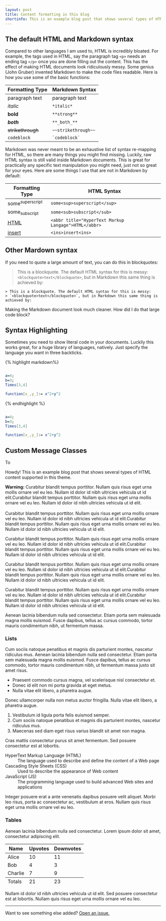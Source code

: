 ```yaml
---
layout: post
title: Content formatting in this blog
shortinfo: This is an example blog post that shows several types of HTML content used in this blog, and how I designed some of them.
---
```


## The default HTML and Markdown syntax

Compared to other languages I am used to, HTML is incredibly bloated. For example, the tags used in HTML, say the paragraph tag `<p>` needs an ending tag `</p>` once you are done filling out the content. This has the effect of making HTML documents look ridiculously messy. Some genius (John Gruber) invented Markdown to make the code files readable. Here is how you use some of the basic functions:


| Formatting Type   | Markdown Syntax   |
|-------------------|-------------------|
| paragraph text    | paragraph text    |
| *italic*          |`*italic*`         |
| **bold**          |`**strong**`       |
| ***both***        |`**_both_**`       |
| ~~strikethrough~~ |`~~strikethrough~~`|
| `codeblock`       |`` `codeblock` ``  |

Markdown was never meant to be an exhaustive list of syntax re-mapping for HTML, so there are many things you might find missing. Luckily, raw HTML syntax is still valid inside Markdown documents. This is great for practically any specific text manipulation you might need, just not so great for your eyes. Here are some things I use that are not in Markdown by default:

| Formatting Type           | HTML Syntax                     |
|---------------------------|---------------------------------|
| some<sup>superscript</sup>| `some<sup>superscript</sup>`    |
| some<sub>subscript</sub>  | `some<sub>subscript</sub>`      |
| <abbr title="HyperText Markup Langage">HTML</abbr> |`<abbr title="HyperText Markup Langage">HTML</abbr>`|
| <ins>insert<ins>          |`<ins>insert<ins>`               |

## Other Mardown syntax

If you need to quote a large amount of text, you can do this in blockquotes:

> This is a blockquote. The default HTML syntax for this is messy:
> `<blockquote>text</blockquote>`, but in Markdown this same thing is achieved by:

```
> This is a blockquote. The default HTML syntax for this is messy:
> `<blockquote>text</blockquote>`, but in Markdown this same thing is achieved by:
```
Making the Markdown document look much cleaner. How did I do that large code block?

## Syntax Highlighting

Sometimes you need to show literal code in your documents. Luckily this works great, for a huge library of languages, natively. Just specify the language you want in three backticks.

{% highlight markdown%}
``` mathematica

a=4;
b=3;
Times[3,4]

function[x_,y_]:= x^2+y^2

```
{% endhighlight %}


``` mathematica

a=4;
b=3;
Times[3,4]

function[x_,y_]:= x^2+y^2

```
## Custom Message Classes

To

<div class="message">
  Howdy! This is an example blog post that shows several types of HTML content supported in this theme.
</div>

<p class="warning"> <b>Warning:</b> Curabitur blandit tempus porttitor. Nullam quis risus eget urna mollis ornare vel eu leo. Nullam id dolor id nibh ultricies vehicula ut id elit.Curabitur blandit tempus porttitor. Nullam quis risus eget urna mollis ornare vel eu leo. Nullam id dolor id nibh ultricies vehicula ut id elit.<br><br>Curabitur blandit tempus porttitor. Nullam quis risus eget urna mollis ornare vel eu leo. Nullam id dolor id nibh ultricies vehicula ut id elit.Curabitur blandit tempus porttitor. Nullam quis risus eget urna mollis ornare vel eu leo. Nullam id dolor id nibh ultricies vehicula ut id elit.</p>

<p class="note">Curabitur blandit tempus porttitor. Nullam quis risus eget urna mollis ornare vel eu leo. Nullam id dolor id nibh ultricies vehicula ut id elit.Curabitur blandit tempus porttitor. Nullam quis risus eget urna mollis ornare vel eu leo. Nullam id dolor id nibh ultricies vehicula ut id elit.</p>

<p class="tip">Curabitur blandit tempus porttitor. Nullam quis risus eget urna mollis ornare vel eu leo. Nullam id dolor id nibh ultricies vehicula ut id elit.Curabitur blandit tempus porttitor. Nullam quis risus eget urna mollis ornare vel eu leo. Nullam id dolor id nibh ultricies vehicula ut id elit.</p>

<p class="example">Curabitur blandit tempus porttitor. Nullam quis risus eget urna mollis ornare vel eu leo. Nullam id dolor id nibh ultricies vehicula ut id elit.Curabitur blandit tempus porttitor. Nullam quis risus eget urna mollis ornare vel eu leo. Nullam id dolor id nibh ultricies vehicula ut id elit.</p>

Aenean lacinia bibendum nulla sed consectetur. Etiam porta sem malesuada magna mollis euismod. Fusce dapibus, tellus ac cursus commodo, tortor mauris condimentum nibh, ut fermentum massa.

### Lists

Cum sociis natoque penatibus et magnis dis parturient montes, nascetur ridiculus mus. Aenean lacinia bibendum nulla sed consectetur. Etiam porta sem malesuada magna mollis euismod. Fusce dapibus, tellus ac cursus commodo, tortor mauris condimentum nibh, ut fermentum massa justo sit amet risus.

* Praesent commodo cursus magna, vel scelerisque nisl consectetur et.
* Donec id elit non mi porta gravida at eget metus.
* Nulla vitae elit libero, a pharetra augue.

Donec ullamcorper nulla non metus auctor fringilla. Nulla vitae elit libero, a pharetra augue.

1. Vestibulum id ligula porta felis euismod semper.
2. Cum sociis natoque penatibus et magnis dis parturient montes, nascetur ridiculus mus.
3. Maecenas sed diam eget risus varius blandit sit amet non magna.

Cras mattis consectetur purus sit amet fermentum. Sed posuere consectetur est at lobortis.

<dl>
  <dt>HyperText Markup Language (HTML)</dt>
  <dd>The language used to describe and define the content of a Web page</dd>

  <dt>Cascading Style Sheets (CSS)</dt>
  <dd>Used to describe the appearance of Web content</dd>

  <dt>JavaScript (JS)</dt>
  <dd>The programming language used to build advanced Web sites and applications</dd>
</dl>

Integer posuere erat a ante venenatis dapibus posuere velit aliquet. Morbi leo risus, porta ac consectetur ac, vestibulum at eros. Nullam quis risus eget urna mollis ornare vel eu leo.

### Tables

Aenean lacinia bibendum nulla sed consectetur. Lorem ipsum dolor sit amet, consectetur adipiscing elit.

<table>
  <thead>
    <tr>
      <th>Name</th>
      <th>Upvotes</th>
      <th>Downvotes</th>
    </tr>
  </thead>
  <tfoot>
    <tr>
      <td>Totals</td>
      <td>21</td>
      <td>23</td>
    </tr>
  </tfoot>
  <tbody>
    <tr>
      <td>Alice</td>
      <td>10</td>
      <td>11</td>
    </tr>
    <tr>
      <td>Bob</td>
      <td>4</td>
      <td>3</td>
    </tr>
    <tr>
      <td>Charlie</td>
      <td>7</td>
      <td>9</td>
    </tr>
  </tbody>
</table>

Nullam id dolor id nibh ultricies vehicula ut id elit. Sed posuere consectetur est at lobortis. Nullam quis risus eget urna mollis ornare vel eu leo.

-----

Want to see something else added? <a href="https://github.com/poole/poole/issues/new">Open an issue.</a>
